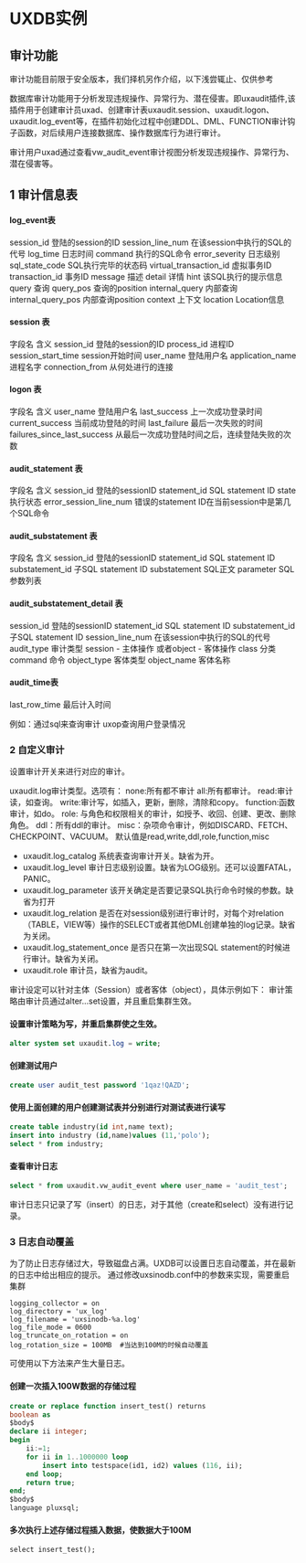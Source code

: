 # UXDB实例

## 审计功能

审计功能目前限于安全版本，我们择机另作介绍，以下浅尝辄止、仅供参考

数据库审计功能用于分析发现违规操作、异常行为、潜在侵害。即uxaudit插件,该插件用于创建审计员uxad、创建审计表uxaudit.session、uxaudit.logon、uxaudit.log_event等，在插件初始化过程中创建DDL、DML、FUNCTION审计钩子函数，对后续用户连接数据库、操作数据库行为进行审计。

审计用户uxad通过查看vw_audit_event审计视图分析发现违规操作、异常行为、潜在侵害等。

## 1 审计信息表

#### log_event表

session_id	登陆的session的ID
session_line_num	在该session中执行的SQL的代号
log_time	日志时间
command	执行的SQL命令
error_severity	日志级别
sql_state_code	SQL执行完毕的状态码
virtual_transaction_id	虚拟事务ID
transaction_id	事务ID
message	描述
detail	详情
hint	该SQL执行的提示信息
query	查询
query_pos	查询的position
internal_query	内部查询
internal_query_pos	内部查询position
context	上下文
location	Location信息

#### session 表

字段名	含义
session_id	登陆的session的ID
process_id	进程ID
session_start_time	session开始时间
user_name	登陆用户名
application_name	进程名字
connection_from	从何处进行的连接

#### logon 表

字段名	含义
user_name	登陆用户名
last_success	上一次成功登录时间
current_success	当前成功登陆的时间
last_failure	最后一次失败的时间
failures_since_last_success	从最后一次成功登陆时间之后，连续登陆失败的次数

#### audit_statement 表

字段名	含义
session_id	登陆的sessionID
statement_id	SQL statement ID
state	执行状态
error_session_line_num	错误的statement ID在当前session中是第几个SQL命令

#### audit_substatement 表

字段名	含义
session_id	登陆的sessionID
statement_id	SQL statement ID
substatement_id	子SQL statement ID
substatement	SQL正文
parameter	SQL参数列表

#### audit_substatement_detail 表

session_id	登陆的sessionID
statement_id	SQL statement ID
substatement_id	子SQL statement ID
session_line_num	在该session中执行的SQL的代号
audit_type	审计类型 session - 主体操作 或者object - 客体操作
class	分类
command	命令
object_type	客体类型
object_name	客体名称

#### audit_time表

last_row_time	最后计入时间

例如：通过sql来查询审计
uxop查询用户登录情况



### 2 自定义审计

设置审计开关来进行对应的审计。

uxaudit.log审计类型。选项有：
none:所有都不审计
all:所有都审计。
read:审计读，如查询。
write:审计写，如插入，更新，删除，清除和copy。
function:函数审计，如do。
role: 与角色和权限相关的审计，如授予、收回、创建、更改、删除角色。
ddl：所有ddl的审计。
misc：杂项命令审计，例如DISCARD、FETCH、CHECKPOINT、VACUUM。
默认值是read,write,ddl,role,function,misc

- uxaudit.log_catalog 系统表查询审计开关。缺省为开。
- uxaudit.log_level 审计日志级别设置。缺省为LOG级别。还可以设置FATAL，PANIC。
- uxaudit.log_parameter 该开关确定是否要记录SQL执行命令时候的参数。缺省为打开
- uxaudit.log_relation 是否在对session级别进行审计时，对每个对relation（TABLE，VIEW等）操作的SELECT或者其他DML创建单独的log记录。缺省为关闭。
- uxaudit.log_statement_once 是否只在第一次出现SQL statement的时候进行审计。缺省为关闭。
- uxaudit.role 审计员，缺省为audit。

审计设定可以针对主体（Session）或者客体（object），具体示例如下：
审计策略由审计员通过alter...set设置，并且重启集群生效。

#### 设置审计策略为写，并重启集群使之生效。

```sql
alter system set uxaudit.log = write;
```

#### 创建测试用户

```sql
create user audit_test password '1qaz!QAZD';
```

#### 使用上面创建的用户创建测试表并分别进行对测试表进行读写

```sql
create table industry(id int,name text);
insert into industry (id,name)values (11,'polo');
select * from industry;
```

#### 查看审计日志

```sql
select * from uxaudit.vw_audit_event where user_name = 'audit_test';
```

审计日志只记录了写（insert）的日志，对于其他（create和select）没有进行记录。

### 3 日志自动覆盖

为了防止日志存储过大，导致磁盘占满。UXDB可以设置日志自动覆盖，并在最新的日志中给出相应的提示。 
通过修改uxsinodb.conf中的参数来实现，需要重启集群

```shell
logging_collector = on
log_directory = 'ux_log'
log_filename = 'uxsinodb-%a.log' 
log_file_mode = 0600 
log_truncate_on_rotation = on
log_rotation_size = 100MB  #当达到100M的时候自动覆盖
```

 可使用以下方法来产生大量日志。

#### 创建一次插入100W数据的存储过程

```sql
create or replace function insert_test() returns   
boolean as  
$body$  
declare ii integer;  
begin  
	ii:=1;  
	for ii in 1..1000000 loop  
		insert into testspace(id1, id2) values (116, ii);  
	end loop;  
	return true;  
end;  
$body$  
language pluxsql;
```

#### 多次执行上述存储过程插入数据，使数据大于100M

```
select insert_test();
```

